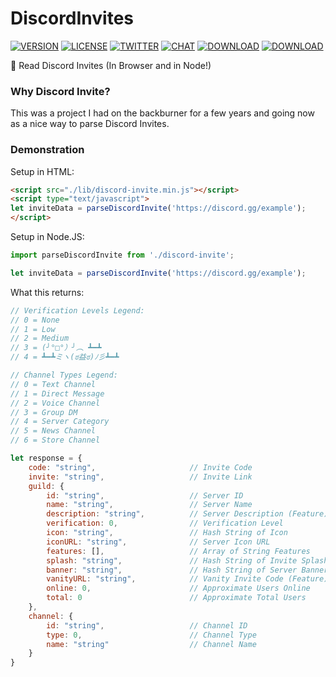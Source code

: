 # DiscordInvites

[![VERSION](https://img.shields.io/badge/dynamic/json.svg?color=blue&label=version&query=version&url=https%3A%2F%2Fraw.githubusercontent.com%2FYourNetworkNerd%2FDiscordInvites%2Fmaster%2Fpackage.json)](https://github.com/YourNetworkNerd/DiscordInvites)
[![LICENSE](https://img.shields.io/badge/license-BSD--3--Clause-green.svg)](https://github.com/YourNetworkNerd/DiscordInvites/blob/master/LICENSE)
[![TWITTER](https://img.shields.io/badge/Twitter-YourNetworkNerd-1DA1F2.svg?logo=twitter)](https://twitter.com/YourNetworkNerd)
[![CHAT](https://img.shields.io/badge/Chat-Discord-7289DA.svg?logo=discord)](https://discord.gg/VG87Snx)
[![DOWNLOAD](https://img.shields.io/badge/Browser%20Version-JavaScript-F7DF1E.svg?logo=javascript)](https://raw.githubusercontent.com/YourNetworkNerd/DiscordInvites/master/dist/discord-invite.min.js)
[![DOWNLOAD](https://img.shields.io/badge/Node%20Version-TypeScript-007ACC.svg?logo=typescript)](https://raw.githubusercontent.com/YourNetworkNerd/DiscordInvites/master/src/discord-invite.node.ts)

📜 Read Discord Invites (In Browser and in Node!)

### Why Discord Invite?
This was a project I had on the backburner for a few years and going now as a nice way to parse
Discord Invites.

### Demonstration
Setup in HTML:
```html
<script src="./lib/discord-invite.min.js"></script>
<script type="text/javascript">
let inviteData = parseDiscordInvite('https://discord.gg/example');
</script>
```
Setup in Node.JS:
```ts
import parseDiscordInvite from './discord-invite';

let inviteData = parseDiscordInvite('https://discord.gg/example');
```

What this returns:
```js
// Verification Levels Legend:
// 0 = None
// 1 = Low
// 2 = Medium
// 3 = (╯°□°）╯︵ ┻━┻
// 4 = ┻━┻ミヽ(ಠ益ಠ)ﾉ彡┻━┻

// Channel Types Legend:
// 0 = Text Channel
// 1 = Direct Message
// 2 = Voice Channel
// 3 = Group DM
// 4 = Server Category
// 5 = News Channel
// 6 = Store Channel

let response = {
    code: "string",                     // Invite Code
    invite: "string",                   // Invite Link
    guild: {
        id: "string",                   // Server ID
        name: "string",                 // Server Name
        description: "string",          // Server Description (Feature)
        verification: 0,                // Verification Level
        icon: "string",                 // Hash String of Icon
        iconURL: "string",              // Server Icon URL
        features: [],                   // Array of String Features
        splash: "string",               // Hash String of Invite Splash (Feature)
        banner: "string",               // Hash String of Server Banner (Feature)
        vanityURL: "string",            // Vanity Invite Code (Feature)
        online: 0,                      // Approximate Users Online
        total: 0                        // Approximate Total Users
    },
    channel: {
        id: "string",                   // Channel ID
        type: 0,                        // Channel Type
        name: "string"                  // Channel Name
    }
}
```